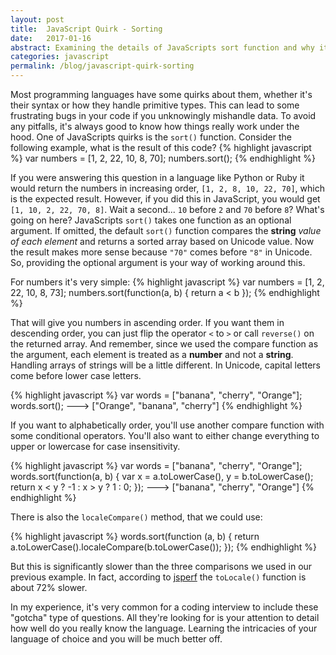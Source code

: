 ```yaml
---
layout: post
title:  JavaScript Quirk - Sorting
date:   2017-01-16
abstract: Examining the details of JavaScripts sort function and why it sometimes leads to surprising results
categories: javascript
permalink: /blog/javascript-quirk-sorting
---
```

Most programming languages have some quirks about them, whether it's their syntax or how they handle primitive types.  This can lead to some frustrating bugs in your code if you unknowingly mishandle data.  To avoid any pitfalls, it's always good to know how things really work under the hood.  One of JavaScripts quirks is the `sort()` function.  Consider the following example, what is the result of this code?
{% highlight javascript %}
var numbers = [1, 2, 22, 10, 8, 70];
numbers.sort();
{% endhighlight %}

If you were answering this question in a language like Python or Ruby it would return the numbers in increasing order, `[1, 2, 8, 10, 22, 70]`, which is the expected result.  However, if you did this in JavaScript, you would get `[1, 10, 2, 22, 70, 8]`.  Wait a second... `10` before `2` and `70` before `8`?  What's going on here?  JavaScripts `sort()` takes one function as an optional argument.  If omitted, the default `sort()` function compares the **string** *value of each element* and returns a sorted array based on Unicode value.  Now the result makes more sense because `"70"` comes before `"8"` in Unicode.  So, providing the optional argument is your way of working around this.  

For numbers it's very simple:
{% highlight javascript %}
var numbers = [1, 2, 22, 10, 8, 73];
numbers.sort(function(a, b) {
  return a < b
});
{% endhighlight %}

That will give you numbers in ascending order.  If you want them in descending order, you can just flip the operator `<` to `>` or call `reverse()` on the returned array.  And remember, since we used the compare function as the argument, each element is treated as a **number** and not a **string**.  Handling arrays of strings will be a little different.  In Unicode, capital letters come before lower case letters.

{% highlight javascript %}
var words = ["banana", "cherry", "Orange"];
words.sort();
---> ["Orange", "banana", "cherry"]
{% endhighlight %}

If you want to alphabetically order, you'll use another compare function with some conditional operators.  You'll also want to either change everything to upper or lowercase for case insensitivity.

{% highlight javascript %}
var words = ["banana", "cherry", "Orange"];
words.sort(function(a, b) {
    var x = a.toLowerCase(),
        y = b.toLowerCase();
    return x < y ? -1 : x > y ? 1 : 0;
});
---> ["banana", "cherry", "Orange"]
{% endhighlight %}

There is also the `localeCompare()` method, that we could use:

{% highlight javascript %}
words.sort(function (a, b) {
    return a.toLowerCase().localeCompare(b.toLowerCase());
});
{% endhighlight %}

But this is significantly slower than the three comparisons we used in our previous example.  In fact, according to [jsperf](https://jsperf.com/js-word-sorting) the `toLocale()` function is about 72% slower.  

In my experience, it's very common for a coding interview to include these "gotcha" type of questions.  All they're looking for is your attention to detail how well do you really know the language.  Learning the intricacies of your language of choice and you will be much better off.
